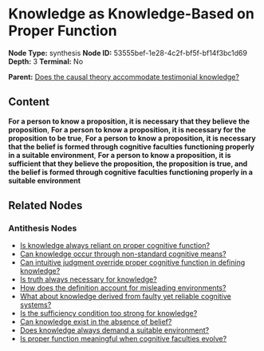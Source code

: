 # Knowledge as Knowledge-Based on Proper Function

**Node Type:** synthesis
**Node ID:** 53555bef-1e28-4c2f-bf5f-bf14f3bc1d69
**Depth:** 3
**Terminal:** No

**Parent:** [Does the causal theory accommodate testimonial knowledge?](does-the-causal-theory-accommodate-testimonial-knowledge-antithesis-cba25db2-ad10-43b3-b214-446a5152bad1.md)

## Content

**For a person to know a proposition, it is necessary that they believe the proposition**, **For a person to know a proposition, it is necessary for the proposition to be true**, **For a person to know a proposition, it is necessary that the belief is formed through cognitive faculties functioning properly in a suitable environment**, **For a person to know a proposition, it is sufficient that they believe the proposition, the proposition is true, and the belief is formed through cognitive faculties functioning properly in a suitable environment**

## Related Nodes

### Antithesis Nodes

- [Is knowledge always reliant on proper cognitive function?](is-knowledge-always-reliant-on-proper-cognitive-function-antithesis-37df44dc-24f1-454a-ad20-558966d00fb2.md)
- [Can knowledge occur through non-standard cognitive means?](can-knowledge-occur-through-non-standard-cognitive-means-antithesis-6686a48a-63b1-4044-9d82-47dc5bcdb1b9.md)
- [Can intuitive judgment override proper cognitive function in defining knowledge?](can-intuitive-judgment-override-proper-cognitive-function-in-defining-knowledge-antithesis-93c7ff34-5bf1-48ed-a31c-df1ca41e9808.md)
- [Is truth always necessary for knowledge?](is-truth-always-necessary-for-knowledge-antithesis-7320898f-cecd-44f2-acbf-4a55c472da11.md)
- [How does the definition account for misleading environments?](how-does-the-definition-account-for-misleading-environments-antithesis-b166fc92-21a2-46f8-b35c-9158a02d7886.md)
- [What about knowledge derived from faulty yet reliable cognitive systems?](what-about-knowledge-derived-from-faulty-yet-reliable-cognitive-systems-antithesis-f5544b87-c722-42d8-a6f7-606f9ccad2a1.md)
- [Is the sufficiency condition too strong for knowledge?](is-the-sufficiency-condition-too-strong-for-knowledge-antithesis-f1771709-18c6-4431-aba7-65245ece32c2.md)
- [Can knowledge exist in the absence of belief?](can-knowledge-exist-in-the-absence-of-belief-antithesis-0f118289-b558-4226-a7d8-270b3443bca5.md)
- [Does knowledge always demand a suitable environment?](does-knowledge-always-demand-a-suitable-environment-antithesis-4b83e99a-ec5f-4759-9abe-449022eb6907.md)
- [Is proper function meaningful when cognitive faculties evolve?](is-proper-function-meaningful-when-cognitive-faculties-evolve-antithesis-982cc145-7e65-4eff-a4f0-efc7c8237425.md)
